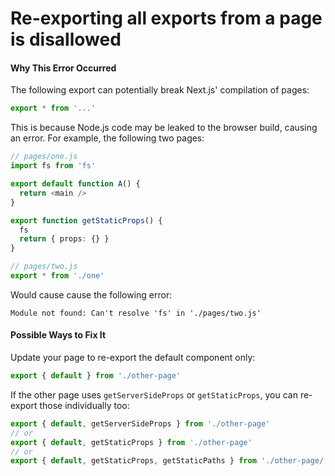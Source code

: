 # Re-exporting all exports from a page is disallowed

#### Why This Error Occurred

The following export can potentially break Next.js' compilation of pages:

```ts
export * from '...'
```

This is because Node.js code may be leaked to the browser build, causing an error. For example, the following two pages:

```ts
// pages/one.js
import fs from 'fs'

export default function A() {
  return <main />
}

export function getStaticProps() {
  fs
  return { props: {} }
}
```

```ts
// pages/two.js
export * from './one'
```

Would cause cause the following error:

```
Module not found: Can't resolve 'fs' in './pages/two.js'
```

#### Possible Ways to Fix It

Update your page to re-export the default component only:

```ts
export { default } from './other-page'
```

If the other page uses `getServerSideProps` or `getStaticProps`, you can re-export those individually too:

```ts
export { default, getServerSideProps } from './other-page'
// or
export { default, getStaticProps } from './other-page'
// or
export { default, getStaticProps, getStaticPaths } from './other-page/[dynamic]'
```
